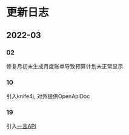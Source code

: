 # 更新日志

## 2022-03
### 02
 修复月初未生成月度账单导致预算计划未正常显示
### 10
 引入knife4j, 对外提供OpenApiDoc
### 19
 引入[一言API](https://hitokoto.cn/)